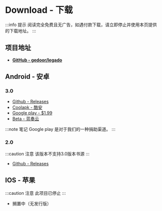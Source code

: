 # Download - 下载

:::info 提示
阅读完全免费且无广告，如遇付款下载，请立即停止并使用本页提供的下载地址。
:::

## 项目地址

- **[GitHub - gedoor/legado](https://github.com/gedoor/legado)**

## Android - 安卓
### 3.0
* [Github - Releases](https://github.com/gedoor/legado/releases/latest)
* [Coolapk - 酷安](https://www.coolapk.com/apk/io.legado.app.release)
* [Google play - $1.99](https://play.google.com/store/apps/details?id=io.legado.play.release)
* [Beta - 蓝奏云](https://kunfei.lanzoui.com/b0f810h4b)

:::note 笔记
Google play 是对于我们的一种捐助渠道。
:::

### 2.0

:::caution 注意
该版本不支持3.0版本书源
:::

* [Github - Releases](https://github.com/gedoor/MyBookshelf/releases/latest)

## IOS - 苹果

:::caution 注意
此项目已停止
:::

* 搁置中（无发行版）